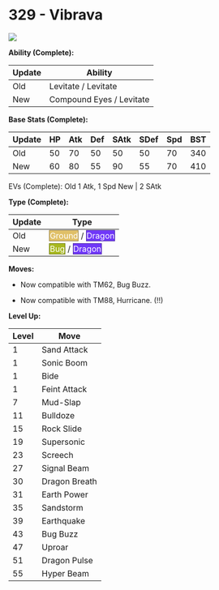 # 329 - Vibrava
![][329]

**Ability (Complete):**

Update | Ability
---    | ---
Old    | Levitate / Levitate
New    | Compound Eyes / Levitate

**Base Stats (Complete):**

Update | HP | Atk | Def | SAtk | SDef | Spd | BST
---    | ---| --- | --- | ---  | ---  | --- | ---
Old    | 50 |  70 |  50 |  50  |  50  |  70  |  340
New    | 60 |  80 |  55 |  90  |  55  |  70  |  410

EVs (Complete):
Old     1 Atk, 1 Spd
New    | 2 SAtk

**Type (Complete):**

Update | Type
---    | ---
Old    | <span style="color:white; background:#E0C068; border: 1px solid #927D44">Ground</span> / <span style="color:white; background:#7038F8; border: 1px solid #4924A1">Dragon</span>
New    | <span style="color:white; background:#A8B820; border: 1px solid #6D7815">Bug</span> / <span style="color:white; background:#7038F8; border: 1px solid #4924A1">Dragon</span>

**Moves:**

 - Now compatible with TM62, Bug Buzz.

 - Now compatible with TM88, Hurricane. (!!)

**Level Up:**

Level | Move
---   | ---
  1   | Sand Attack
  1   | Sonic Boom
  1   | Bide
  1   | Feint Attack
  7   | Mud-Slap
 11   | Bulldoze
 15   | Rock Slide
 19   | Supersonic
 23   | Screech
 27   | Signal Beam
 30   | Dragon Breath
 31   | Earth Power
 35   | Sandstorm
 39   | Earthquake
 43   | Bug Buzz
 47   | Uproar
 51   | Dragon Pulse
 55   | Hyper Beam



[329]: /img/pokemon/329.png
